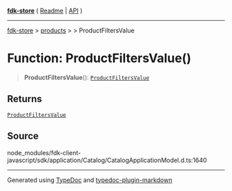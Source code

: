 [**fdk-store**](../../../README.md) ( [Readme](../../../README.md) \| [API](../../../API.md) )

---

[fdk-store](../../../API.md) > [products](../../README.md) > [<internal>](../README.md) > ProductFiltersValue

# Function: ProductFiltersValue()

> **ProductFiltersValue**(): [`ProductFiltersValue`](../type-aliases/type-alias.ProductFiltersValue.md)

## Returns

[`ProductFiltersValue`](../type-aliases/type-alias.ProductFiltersValue.md)

## Source

node_modules/fdk-client-javascript/sdk/application/Catalog/CatalogApplicationModel.d.ts:1640

---

Generated using [TypeDoc](https://typedoc.org/) and [typedoc-plugin-markdown](https://www.npmjs.com/package/typedoc-plugin-markdown)
